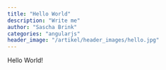 ```yaml
---
title: "Hello World"
description: "Write me"
author: "Sascha Brink"
categories: "angularjs"
header_image: "/artikel/header_images/hello.jpg"
---
```


Hello World!
